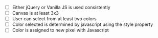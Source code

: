 - [ ] Either jQuery or Vanilla JS is used consistently
- [ ] Canvas is at least 3x3
- [ ] User can select from at least two colors
- [ ] Color selected is determined by javascript using the style property
- [ ] Color is assigned to new pixel with Javascript

